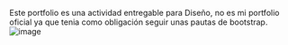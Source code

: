 Este portfolio es una actividad entregable para Diseño, no es mi portfolio oficial ya que tenia como obligación seguir unas pautas de bootstrap.
![image](https://github.com/mojial/Portfolio/assets/122776066/bcbd00b8-3f44-4c1f-ba5c-1f9947e9c84e)

